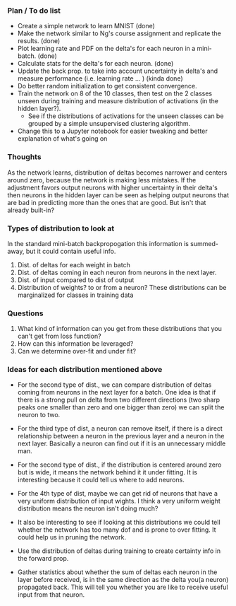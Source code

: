### Plan / To do list
* Create a simple network to learn MNIST (done)
* Make the network similar to Ng's course assignment and replicate the results. (done)
* Plot learning rate and PDF on the delta's for each neuron in a mini-batch. (done)
* Calculate stats for the delta's for each neuron. (done)
* Update the back prop. to take into account uncertainty in delta's and measure performance (i.e. learning rate ... ) (kinda done)
* Do better random initialization to get consistent convergence. 
* Train the network on 8 of the 10 classes, then test on the 2 classes unseen during training and measure distribution of activations (in the hidden layer?).
    * See if the distributions of activations for the unseen classes can be grouped by a simple unsupervised clustering algorithm.
* Change this to a Jupyter notebook for easier tweaking and better explanation of what's going on

### Thoughts
As the network learns, distribution of deltas  becomes narrower and centers around zero, because the network is making less mistakes.
If the adjustment favors output neurons with higher uncertainty in their delta's then neurons in the hidden layer can be seen as helping output neurons that are bad in predicting more than the ones that are good. But isn't that already built-in?

### Types of distribution to look at
In the standard mini-batch backpropogation this information is summed-away, but it could contain useful info.
1. Dist. of deltas for each weight in batch
2. Dist. of deltas coming in each neuron from neurons in the next layer.
3. Dist. of input compared to dist of output
4. Distribution of weights? to or from a neuron?
These distributions can be marginalized for classes in training data

### Questions
1. What kind of information can you get from these distributions that you can't get from loss function?
2. How can this information be leveraged?
3. Can we determine over-fit and under fit?

### Ideas for each distribution mentioned above
* For the second type of dist., we can compare distribution of deltas coming from neurons in the next layer for a batch. One idea is that if there is a strong pull on delta from two different directions (two sharp peaks one smaller than zero and one bigger than zero) we can split the neuron to two.
* For the third type of dist, a neuron can remove itself, if there is a direct relationship between a neuron in the previous layer and a neuron in the next layer. Basically a neuron can find out if it is an unnecessary middle man.
* For the second type of dist., if the distribution is centered around zero but is wide, it means the network behind it it under fitting. It is interesting because it could tell us where to add neurons.
* For the 4th type of dist, maybe we can get rid of neurons that have a very uniform distribution of input wights. I think a very uniform weight distribution means the neuron isn't doing much?
* It also be interesting to see if looking at this distributions we could tell whether the network has too many dof and is prone to over fitting. It could help us in pruning the network.
* Use the distribution of deltas during training to create certainty info in the forward prop. 

* Gather statistics about whether the sum of deltas each neuron in the layer before received, is in the same direction as the delta you(a neuron) propagated back. This will tell you whether you are like to receive useful input from that neuron. 




